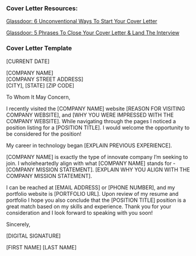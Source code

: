 ### Cover Letter Resources:

[Glassdoor: 6 Unconventional Ways To Start Your Cover Letter](http://www.glassdoor.com/blog/6-unconventional-ways-start-cover-letter/?utm_medium=email&utm_source=newsletter&utm_campaign=July2015_US&utm_content=COVERLETTER)

[Glassdoor: 5 Phrases To Close Your Cover Letter & Land The Interview](http://www.glassdoor.com/blog/5-phrases-close-cover-letter-land-interview/?utm_medium=email&utm_source=newsletter&utm_campaign=July2015_US&utm_content=COVERLETTER)


### Cover Letter Template

[CURRENT DATE]  

[COMPANY NAME]  
[COMPANY STREET ADDRESS]  
[CITY], [STATE] [ZIP CODE]  

To Whom It May Concern,  

I recently visited the [COMPANY NAME] website [REASON FOR VISITING COMPANY WEBSITE], and [WHY YOU WERE IMPRESSED WITH THE COMPANY WEBSITE]. While navigating through the pages I noticed a position listing for a [POSITION TITLE]. I would welcome the opportunity to be considered for the position!

My career in technology began [EXPLAIN PREVIOUS EXPERIENCE].

[COMPANY NAME] is exactly the type of innovate company I’m seeking to join. I wholeheartedly align with what [COMPANY NAME] stands for - [COMPANY MISSION STATEMENT]. [EXPLAIN WHY YOU ALIGN WITH THE COMPANY MISSION STATEMENT].

I can be reached at [EMAIL ADDRESS] or [PHONE NUMBER], and my portfolio website is [PORTFOLIO URL]. Upon review of my resume and portfolio I hope you also conclude that the [POSITION TITLE] position is a great match based on my skills and experience. Thank you for your consideration and I look forward to speaking with you soon!

Sincerely,

[DIGITAL SIGNATURE]

[FIRST NAME] [LAST NAME]